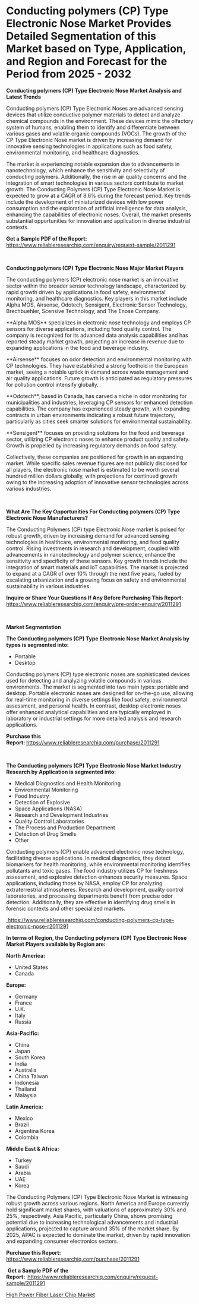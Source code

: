 <p><h1>Conducting polymers (CP) Type Electronic Nose Market Provides Detailed Segmentation of this Market based on Type, Application, and Region and Forecast for the Period from 2025 - 2032</h1></p><p><strong>Conducting polymers (CP) Type Electronic Nose Market Analysis and Latest Trends</strong></p>
<p><p>Conducting polymers (CP) Type Electronic Noses are advanced sensing devices that utilize conductive polymer materials to detect and analyze chemical compounds in the environment. These devices mimic the olfactory system of humans, enabling them to identify and differentiate between various gases and volatile organic compounds (VOCs). The growth of the CP Type Electronic Nose market is driven by increasing demand for innovative sensing technologies in applications such as food safety, environmental monitoring, and healthcare diagnostics. </p><p>The market is experiencing notable expansion due to advancements in nanotechnology, which enhance the sensitivity and selectivity of conducting polymers. Additionally, the rise in air quality concerns and the integration of smart technologies in various sectors contribute to market growth. The Conducting Polymers (CP) Type Electronic Nose Market is expected to grow at a CAGR of 8.6% during the forecast period. Key trends include the development of miniaturized devices with low power consumption and the exploration of artificial intelligence for data analysis, enhancing the capabilities of electronic noses. Overall, the market presents substantial opportunities for innovation and application in diverse industrial contexts.</p></p>
<p><strong>Get a Sample PDF of the Report:&nbsp;</strong> <a href="https://www.reliableresearchiq.com/enquiry/request-sample/2011291?utm_campaign=3132&utm_medium=2&utm_source=Github&utm_content=ia&utm_term=07042025&utm_id=conducting-polymers-cp-type-electronic-nose">https://www.reliableresearchiq.com/enquiry/request-sample/2011291</a></p>
<p>&nbsp;</p>
<p><strong>Conducting polymers (CP) Type Electronic Nose Major Market Players</strong></p>
<p><p>The conducting polymers (CP) electronic nose market is an innovative sector within the broader sensor technology landscape, characterized by rapid growth driven by applications in food safety, environmental monitoring, and healthcare diagnostics. Key players in this market include Alpha MOS, Airsense, Odotech, Sensigent, Electronic Sensor Technology, Brechbuehler, Scensive Technology, and The Enose Company.</p><p>**Alpha MOS** specializes in electronic nose technology and employs CP sensors for diverse applications, including food quality control. The company is recognized for its advanced data analysis capabilities and has reported steady market growth, projecting an increase in revenue due to expanding applications in the food and beverage industry.</p><p>**Airsense** focuses on odor detection and environmental monitoring with CP technologies. They have established a strong foothold in the European market, seeing a notable uptick in demand across waste management and air quality applications. Future growth is anticipated as regulatory pressures for pollution control intensify globally.</p><p>**Odotech**, based in Canada, has carved a niche in odor monitoring for municipalities and industries, leveraging CP sensors for enhanced detection capabilities. The company has experienced steady growth, with expanding contracts in urban environments indicating a robust future trajectory, particularly as cities seek smarter solutions for environmental sustainability.</p><p>**Sensigent** focuses on providing solutions for the food and beverage sector, utilizing CP electronic noses to enhance product quality and safety. Growth is propelled by increasing regulatory demands on food safety.</p><p>Collectively, these companies are positioned for growth in an expanding market. While specific sales revenue figures are not publicly disclosed for all players, the electronic nose market is estimated to be worth several hundred million dollars globally, with projections for continued growth owing to the increasing adoption of innovative sensor technologies across various industries.</p></p>
<p>&nbsp;</p>
<p><strong>What Are The Key Opportunities For Conducting polymers (CP) Type Electronic Nose Manufacturers?</strong></p>
<p><p>The Conducting Polymers (CP) type Electronic Nose market is poised for robust growth, driven by increasing demand for advanced sensing technologies in healthcare, environmental monitoring, and food quality control. Rising investments in research and development, coupled with advancements in nanotechnology and polymer science, enhance the sensitivity and specificity of these sensors. Key growth trends include the integration of smart materials and IoT capabilities. The market is projected to expand at a CAGR of over 10% through the next five years, fueled by escalating urbanization and a growing focus on safety and environmental sustainability in various industries.</p></p>
<p><strong>Inquire or Share Your Questions If Any Before Purchasing This Report:</strong> <a href="https://www.reliableresearchiq.com/enquiry/pre-order-enquiry/2011291?utm_campaign=3132&utm_medium=2&utm_source=Github&utm_content=ia&utm_term=07042025&utm_id=conducting-polymers-cp-type-electronic-nose">https://www.reliableresearchiq.com/enquiry/pre-order-enquiry/2011291</a></p>
<p>&nbsp;</p>
<p><strong>Market Segmentation</strong></p>
<p><strong>The Conducting polymers (CP) Type Electronic Nose Market Analysis by types is segmented into:</strong></p>
<p><ul><li>Portable</li><li>Desktop</li></ul></p>
<p><p>Conducting polymers (CP) type electronic noses are sophisticated devices used for detecting and analyzing volatile compounds in various environments. The market is segmented into two main types: portable and desktop. Portable electronic noses are designed for on-the-go use, allowing for real-time monitoring in diverse settings like food safety, environmental assessment, and personal health. In contrast, desktop electronic noses offer enhanced analytical capabilities and are typically employed in laboratory or industrial settings for more detailed analysis and research applications.</p></p>
<p><strong>Purchase this Report:&nbsp;</strong><a href="https://www.reliableresearchiq.com/purchase/2011291?utm_campaign=3132&utm_medium=2&utm_source=Github&utm_content=ia&utm_term=07042025&utm_id=conducting-polymers-cp-type-electronic-nose">https://www.reliableresearchiq.com/purchase/2011291</a></p>
<p>&nbsp;</p>
<p><strong>The Conducting polymers (CP) Type Electronic Nose Market Industry Research by Application is segmented into:</strong></p>
<p><ul><li>Medical Diagnostics and Health Monitoring</li><li>Environmental Monitoring</li><li>Food Industry</li><li>Detection of Explosive</li><li>Space Applications (NASA)</li><li>Research and Development Industries</li><li>Quality Control Laboratories</li><li>The Process and Production Department</li><li>Detection of Drug Smells</li><li>Other</li></ul></p>
<p><p>Conducting polymers (CP) enable advanced electronic nose technology, facilitating diverse applications. In medical diagnostics, they detect biomarkers for health monitoring, while environmental monitoring identifies pollutants and toxic gases. The food industry utilizes CP for freshness assessment, and explosive detection enhances security measures. Space applications, including those by NASA, employ CP for analyzing extraterrestrial atmospheres. Research and development, quality control laboratories, and processing departments benefit from precise odor detection. Additionally, they are effective in identifying drug smells in forensic contexts and other specialized markets.</p></p>
<p><a href="https://www.reliableresearchiq.com/conducting-polymers-cp-type-electronic-nose-r2011291?utm_campaign=3132&utm_medium=2&utm_source=Github&utm_content=ia&utm_term=07042025&utm_id=conducting-polymers-cp-type-electronic-nose">&nbsp;https://www.reliableresearchiq.com/conducting-polymers-cp-type-electronic-nose-r2011291</a></p>
<p><strong>In terms of Region, the Conducting polymers (CP) Type Electronic Nose Market Players available by Region are:</strong></p>
<p>
    <p> <strong> North America: </strong>
        <ul>
            <li>United States</li>
            <li>Canada</li>
        </ul>
        </p> 
    <p> <strong> Europe: </strong>
        <ul>
            <li>Germany</li>
            <li>France</li>
            <li>U.K.</li>
            <li>Italy</li>
            <li>Russia</li>
        </ul>
        </p> 
    <p> <strong> Asia-Pacific: </strong>
        <ul>
            <li>China</li>
            <li>Japan</li>
            <li>South Korea</li>
            <li>India</li>
            <li>Australia</li>
            <li>China Taiwan</li>
            <li>Indonesia</li>
            <li>Thailand</li>
            <li>Malaysia</li>
        </ul>
        </p> 
    <p> <strong> Latin America: </strong>
        <ul>
            <li>Mexico</li>
            <li>Brazil</li>
            <li>Argentina Korea</li>
            <li>Colombia</li>
        </ul>
        </p> 
    <p> <strong> Middle East & Africa: </strong>
        <ul>
            <li>Turkey</li>
            <li>Saudi</li>
            <li>Arabia</li>
            <li>UAE</li>
            <li>Korea</li>
        </ul>
    </p>
    </p>
<p><p>The Conducting Polymers (CP) Type Electronic Nose Market is witnessing robust growth across various regions. North America and Europe currently hold significant market shares, with valuations of approximately 30% and 25%, respectively. Asia Pacific, particularly China, shows promising potential due to increasing technological advancements and industrial applications, projected to capture around 35% of the market share. By 2025, APAC is expected to dominate the market, driven by rapid innovation and expanding consumer electronics sectors.</p></p>
<p><strong>Purchase this Report: </strong><a href="https://www.reliableresearchiq.com/purchase/2011291?utm_campaign=3132&utm_medium=2&utm_source=Github&utm_content=ia&utm_term=07042025&utm_id=conducting-polymers-cp-type-electronic-nose">https://www.reliableresearchiq.com/purchase/2011291</a></p>
<p>&nbsp;<strong>Get a Sample PDF of the Report:&nbsp;&nbsp;</strong><a href="https://www.reliableresearchiq.com/enquiry/request-sample/2011291?utm_campaign=3132&utm_medium=2&utm_source=Github&utm_content=ia&utm_term=07042025&utm_id=conducting-polymers-cp-type-electronic-nose">https://www.reliableresearchiq.com/enquiry/request-sample/2011291</a></p>
<p><strong></strong></p>
<p><p><a href="https://github.com/jhamygunler/Market-Research-Report-List-1/blob/main/high-power-fiber-laser-chip-market.md?utm_campaign=3132&utm_medium=2&utm_source=Github&utm_content=ia&utm_term=07042025&utm_id=conducting-polymers-cp-type-electronic-nose">High Power Fiber Laser Chip Market</a></p></p>